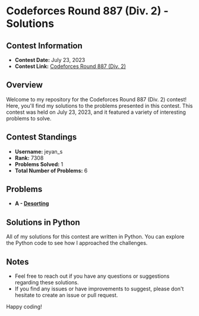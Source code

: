 # Codeforces Round 887 (Div. 2) - Solutions

## Contest Information

- **Contest Date:** July 23, 2023
- **Contest Link:** [Codeforces Round 887 (Div. 2)](https://codeforces.com/contest/1853)

## Overview

Welcome to my repository for the Codeforces Round 887 (Div. 2) contest! Here, you'll find my solutions to the problems presented in this contest. This contest was held on July 23, 2023, and it featured a variety of interesting problems to solve.

## Contest Standings

- **Username:** jeyan_s
- **Rank:** 7308
- **Problems Solved:** 1
- **Total Number of Problems:** 6

## Problems

- **A - [Desorting](https://codeforces.com/contest/1853/problem/A)**

## Solutions in Python

All of my solutions for this contest are written in Python. You can explore the Python code to see how I approached the challenges.

## Notes

- Feel free to reach out if you have any questions or suggestions regarding these solutions.
- If you find any issues or have improvements to suggest, please don't hesitate to create an issue or pull request.

Happy coding!

